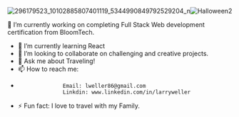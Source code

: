 ![296179523_10102885807401119_5344990849792529204_n](https://user-images.githubusercontent.com/112785242/212927505-14b4aaba-dc07-4927-954d-694ffd8d8705.jpg)![Halloween2](https://user-images.githubusercontent.com/112785242/212926150-fcaeb71b-4c70-4121-b189-f887d35c9f03.jpg)




🔭 I’m currently working on completing Full Stack Web development certification from BloomTech.
- 🌱 I’m currently learning React
- 👯 I’m looking to collaborate on challenging and creative projects.
- 💬 Ask me about Traveling!
- 📫 How to reach me: 
-                   Email: lweller86@gmail.com
                    Linkdin: www.linkedin.com/in/larryweller

- ⚡ Fun fact: I love to travel with my Family.

